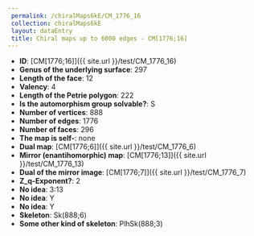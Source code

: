 ```yaml
--- 
 permalink: /chiralMaps6kE/CM_1776_16 
 collection: chiralMaps6kE
 layout: dataEntry
 title: Chiral maps up to 6000 edges - CM[1776;16]
---
```


- **ID**: [CM[1776;16]]({{ site.url }}/test/CM_1776_16)
- **Genus of the underlying surface**: 297
- **Length of the face**: 12
- **Valency**: 4
- **Length of the Petrie polygon**: 222
- **Is the automorphism group solvable?**: S
- **Number of vertices**: 888
- **Number of edges**: 1776
- **Number of faces**: 296
- **The map is self-**: none
- **Dual map**: [CM[1776;6]]({{ site.url }}/test/CM_1776_6)
- **Mirror (enantihomorphic) map**: [CM[1776;13]]({{ site.url }}/test/CM_1776_13)
- **Dual of the mirror image**: [CM[1776;7]]({{ site.url }}/test/CM_1776_7)
- **Z_q-Exponent?**: 2
- **No idea**:  3:13
- **No idea**: Y
- **No idea**: Y
- **Skeleton**: Sk(888;6)
- **Some other kind of skeleton**: PlhSk(888;3)
